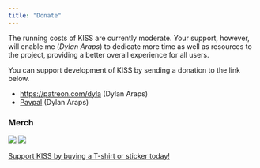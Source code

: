 ```yaml
---
title: "Donate"
---
```


The running costs of KISS are currently moderate. Your support, however, will enable me (*Dylan Araps*) to dedicate more time as well as resources to the project, providing a better overall experience for all users.

You can support development of KISS by sending a donation to the link below.

- <https://patreon.com/dyla> (Dylan Araps)
- [Paypal](https://www.paypal.com/cgi-bin/webscr?cmd=_s-xclick&hosted_button_id=V7QNJNKS3WYVS) (Dylan Araps)

### Merch

<a href="https://teespring.com/kiss0?pid=389">
<img src="/images/tee.png" style='max-width:250px'>
<img src="/images/New.gif">

Support KISS by buying a T-shirt or sticker today!
</a>
